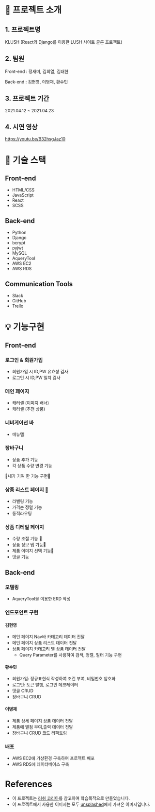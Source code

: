 # 🚀 프로젝트 소개

## 1. 프로젝트명
KLUSH (React와 Django를 이용한 LUSH 사이트 클론 프로젝트)

## 2. 팀원

Front-end
: 정새미, 김희열, 김태현

Back-end
: 김현영, 이병재, 황수민

## 3. 프로젝트 기간
2021.04.12 ~ 2021.04.23

## 4. 시연 영상
https://youtu.be/B32hsgJaz10

# 🎯 기술 스택

## Front-end
* HTML/CSS
* JavaScript
* React
* SCSS

## Back-end
* Python 
* Django
* bcrypt
* pyjwt
* MySQL
* AqueryTool
* AWS EC2
* AWS RDS

## Communication Tools
* Slack
* GitHub
* Trello

# 💡 기능구현

## Front-end

### 로그인 & 회원가입
* 회원가입 시 ID,PW 유효성 검사
* 로그인 시 ID,PW 일치 검사

### 메인 페이지 
* 캐러셀 (이미지 배너)
* 캐러셀 (추천 상품)

### 네비게이션 바 
* 메뉴탭

### 장바구니 
* 상품 추가 기능
* 각 상품 수량 변경 기능

🌈내가 기여 한 기능 구현🌈

### 상품 리스트 페이지 🌈
* 라벨링 기능
* 가격순 정렬 기능
* 동적라우팅

### 상품 디테일 페이지 
* 수량 조절 기능 🌈
* 상품 정보 탭 기능🌈
* 제품 이미지 선택 기능🌈
* 댓글 기능

## Back-end

### 모델링
- AqueryTool을 이용한 ERD 작성

### 엔드포인트 구현

#### 김현영
- 메인 페이지 Nav바 카테고리 데이터 전달 
- 메인 페이지 상품 리스트 데이터 전달  
- 상품 페이지 카테고리 별 상품 데이터 전달
  - Query Parameter를 사용하여 검색, 정렬, 필터 기능 구현

#### 황수민
- 회원가입: 정규표현식 작성하여 조건 부여, 비밀번호 암호화
- 로그인: 토큰 발행, 로그인 데코레이터
- 댓글 CRUD
- 장바구니 CRUD

#### 이병재
- 제품 상세 페이지 상품 데이터 전달
- 제품에 별점 부여,출력 데이터 전달
- 장바구니 CRUD 코드 리팩토링

### 배포
- AWS EC2에 가상환경 구축하여 프로젝트 배포
- AWS RDS에 데이터베이스 구축

# References
- 이 프로젝트는 [러쉬 코리아](https://lush.co.kr/main/index.php)를 참고하여 학습목적으로 만들었습니다.
- 이 프로젝트에서 사용한 이미지는 모두 [unsplashed](https://unsplash.com/)에서 가져온 이미지입니다.

